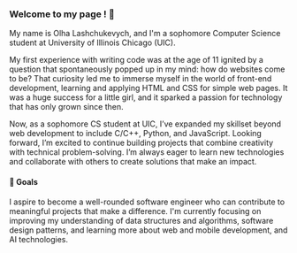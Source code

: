### Welcome to my page ! 👋

My name is Olha Lashchukevych, and I'm a sophomore Computer Science student at University of Illinois Chicago (UIC).  

My first experience with writing code was at the age of 11 ignited by a question that spontaneously popped up in my mind: how do websites come to be? That curiosity led me to immerse myself in the world of front-end development, learning and applying HTML and CSS for simple web pages. It was a huge success for a little girl, and it sparked a passion for technology that has only grown since then.

Now, as a sophomore CS student at UIC, I’ve expanded my skillset beyond web development to include C/C++, Python, and JavaScript. Looking forward, I’m excited to continue building projects that combine creativity with technical problem-solving. I’m always eager to learn new technologies and collaborate with others to create solutions that make an impact.

#### 🚀 Goals

I aspire to become a well-rounded software engineer who can contribute to meaningful projects that make a difference. I'm currently focusing on improving my understanding of data structures and algorithms, software design patterns, and learning more about web and mobile development, and AI technologies.
<!--
**euwunss/euwunss** is a ✨ _special_ ✨ repository because its `README.md` (this file) appears on your GitHub profile.

Here are some ideas to get you started:

- 🔭 I’m currently working on ...
- 🌱 I’m currently learning ...
- 👯 I’m looking to collaborate on ...
- 🤔 I’m looking for help with ...
- 💬 Ask me about ...
- 📫 How to reach me: ...
- 😄 Pronouns: ...
- ⚡ Fun fact: ...
-->
